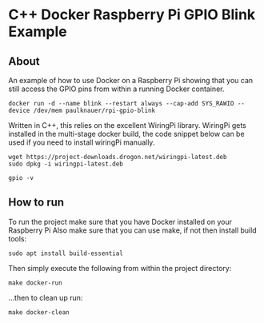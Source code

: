 # C++ Docker Raspberry Pi GPIO Blink Example

## About
An example of how to use Docker on a Raspberry Pi showing that you can still access the GPIO pins from within a running Docker container.
```
docker run -d --name blink --restart always --cap-add SYS_RAWIO --device /dev/mem paulknauer/rpi-gpio-blink
```
Written in C++, this relies on the excellent WiringPi library.
WiringPi gets installed in the multi-stage docker build, the code snippet below can be used if you need to install wiringPi manually.

```
wget https://project-downloads.drogon.net/wiringpi-latest.deb
sudo dpkg -i wiringpi-latest.deb

gpio -v
```
## How to run
To  run the project make sure that you have Docker installed on your Raspberry Pi
Also make sure that you can use make, if not then install build tools:
```
sudo apt install build-essential
```
Then simply execute the following from within the project directory:
```
make docker-run
```
...then to clean up run:
```
make docker-clean
```
